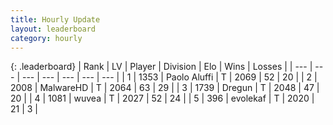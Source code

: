 ```yaml
---
title: Hourly Update
layout: leaderboard
category: hourly
---
```


{: .leaderboard}
| Rank | LV | Player | Division | Elo | Wins | Losses |
| --- | --- | --- | --- | --- | --- | --- |
| <span data-change="0">1</span> | 1353 | <span title="ID: 512212">Paolo Aluffi</span> | T | <span data-change="0">2069</span> | <span data-change="0">52</span> | <span data-change="0">20</span> |
| <span data-change="0">2</span> | 2008 | <span title="ID: 261794">MalwareHD</span> | T | <span data-change="0">2064</span> | <span data-change="0">63</span> | <span data-change="0">29</span> |
| <span data-change="0">3</span> | 1739 | <span title="ID: 337810">Dregun</span> | T | <span data-change="0">2048</span> | <span data-change="0">47</span> | <span data-change="0">20</span> |
| <span data-change="0">4</span> | 1081 | <span title="ID: 740957">wuvea</span> | T | <span data-change="0">2027</span> | <span data-change="0">52</span> | <span data-change="0">24</span> |
| <span data-change="0">5</span> | 396 | <span title="ID: 745795">evolekaf</span> | T | <span data-change="0">2020</span> | <span data-change="0">21</span> | <span data-change="0">3</span> |